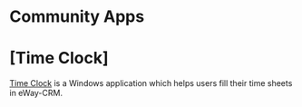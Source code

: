 # Community Apps

# [Time Clock]
[Time Clock](http://timeclock.cz) is a Windows application which helps users fill their time sheets in eWay-CRM.
